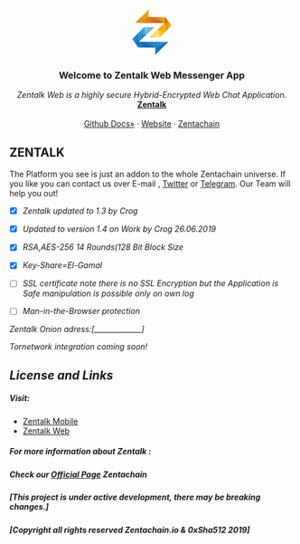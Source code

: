 



<!--
*** Hey, Welcome to Zentalks GitHub Page, we hope you like it :)
-->



<!-- Zenta LOGO -->
<br />
<p align="center">
  <a href="zentachain.com">
    <img src="https://raw.githubusercontent.com/ZentaChain/Zentadex/master/logo.png" alt="Logo" width="70" height="80">
  </a>

  <h3 align="center">Welcome to Zentalk Web Messenger App</h3>

  <p align="center"><em>
   Zentalk Web is a highly secure Hybrid-Encrypted Web Chat Application.
    </em><br/>
    <a href="http://zentalk.chat"><strong>Zentalk</strong></a>
    <br/>
    <br/>
    <a href="https://github.com/ZentaChain/Zentalk-Web/">Github Docs»</a>
    ·
    <a href="http://zentalk.chat">Website</a>
    ·
    <a href="http://Zentachain.io">Zentachain</a>
  </p>
</p>



<!-- ABOUT ZENTADEX -->

## ZENTALK

The Platform you see is just an addon to the whole Zentachain universe. If you like you can contact us over E-mail , [Twitter](https://twitter.com/zentachain) or [Telegram](https://t.me/ZentachainOfficialChat). Our Team will help you out!



- [x] *Zentalk updated to 1.3 by Crog*

- [x] *Updated to version 1.4 on Work by Crog 26.06.2019*

- [x] *RSA,AES-256 14 Rounds(128 Bit Block Size*

- [x] *Key-Share=El-Gamal*

- [ ]  *SSL certificate note there is no SSL Encryption but the Application is Safe manipulation is possible only on own log*

- [ ]  *Man-in-the-Browser protection*

*Zentalk Onion adress:[_____________]*

*Tornetwork integration coming soon!*

<!-- LICENSE -->
## *License and Links*
##### Visit:
* [Zentalk Mobile](https://github.com/ZentaChain/Zentalk-Mobile)
* [Zentalk Web](www.zentalk.chat)

##### *For more information about Zentalk :*
##### *Check our [Official Page](https://zentachain.io/) Zentachain*

##### *[This project is under active development, there may be breaking changes.]*
##### *[Copyright all rights reserved Zentachain.io & 0xSha512 2019]*


